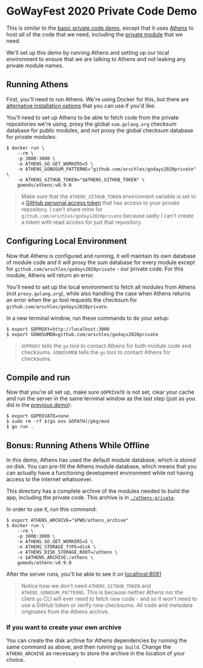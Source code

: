 # GoWayFest 2020 Private Code Demo

This is similar to the [basic private code demo](../basic-private), except that it uses [Athens](https://docs.gomods/io) to host _all_ of the code that we need, including the [private module](https://github.com/arschles/godays2020private) that we need.

We'll set up this demo by running Athens and setting up our local environment to ensure that we are talking to Athens and not leaking any private module names.

## Running Athens

First, you'll need to run Athens. We're using Docker for this, but there are [alternative installation options](https://docs.gomods.io/install/) that you can use if you'd like.

You'll need to set up Athens to be able to fetch code from the private repositories we're using, proxy the global `sum.golang.org` checksum database for public modules, and _not_ proxy the global checksum database for private modules:

```console
$ docker run \
    --rm \
    -p 3000:3000 \
    -e ATHENS_GO_GET_WORKERS=5 \
    -e ATHENS_GONOSUM_PATTERNS="github.com/arschles/godays2020private" \
    -e ATHENS_GITHUB_TOKEN="$ATHENS_GITHUB_TOKEN" \
    gomods/athens:v0.9.0
```

>Make sure that the `ATHENS_GITHUB_TOKEN` environment variable is set to a [GitHub personal access token](https://github.com/settings/tokens) that has access to your private repository. I can't share mine for `github.com/arschles/godays2020private` because sadly I can't create a token with read access for just that repository.

## Configuring Local Environment

Now that Athens is configured and running, it will maintain its own database of module code and it will proxy the sum database for every module except for `github.com/arschles/godays2020private` - our private code. For this module, Athens will return an error.

You'll need to set up the local environment to fetch all modules from Athens (not `proxy.golang.org`), while also handling the case when Athens returns an error when the `go` tool requests the checksum for `github.com/arschles/godays2020private`.

In a new terminal window, run these commands to do your setup:

```console
$ export GOPROXY=http://localhost:3000
$ export GONOSUMDB=github.com/arschles/godays2020private
```

>`GOPROXY` tells the `go` tool to contact Athens for both module code and checksums. `GONOSUMDB` tells the `go` tool to contact Athens for checksums.

## Compile and run

Now that you're all set up, make sure `GOPRIVATE` is not set, clear your cache and run the server in the same terminal window as the last step (just as you did in the [previous demo](../basic-private)):

```console
$ export GOPRIVATE=none
$ sudo rm -rf $(go env GOPATH)/pkg/mod
$ go run .
```

## Bonus: Running Athens While Offline

In this demo, Athens has used the default module database, which is stored on disk. You can pre-fill the Athens module database, which means that you can actually have a functioning development environment while not having access to the internet whatsoever.

This directory has a complete archive of the modules needed to build the app, including the private code. This archive is in [`./athens-private`](./athens-private).

In order to use it, run this command:

```console
$ export ATHENS_ARCHIVE="$PWD/athens_archive"
$ docker run \
    --rm \
    -p 3000:3000 \
    -e ATHENS_GO_GET_WORKERS=5 \
    -e ATHENS_STORAGE_TYPE=disk \
    -e ATHENS_DISK_STORAGE_ROOT=/athens \
    -v $ATHENS_ARCHIVE:/athens \
    gomods/athens:v0.9.0
```

After the server runs, you'll be able to see it on [localhost:8081](http://localhost:8081)

>Notice how we don't need `ATHENS_GITHUB_TOKEN` and `ATHENS_GONOSUM_PATTERNS`. This is because neither Athens nor the client `go` CLI will ever need to fetch _new_ code - and so it won't need to use a GitHub token or verify new checksums. All code and metadata originates from the Athens archive.

### If you want to create your own archive

You can create the disk archive for Athens dependencies by running the same command as above, and then running `go build`. Change the `ATHENS_ARCHIVE` as necessary to store the archive in the location of your choice.

